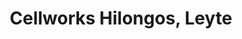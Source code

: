 ---
title: "Cellworks Hilongos, Leyte"
url: /hilongos/cellworks-hilongos-leyte/
shop: electronics
---